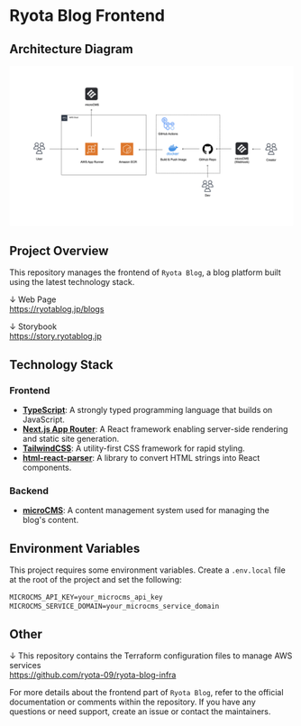 # Ryota Blog Frontend

## Architecture Diagram

![Architecture Diagram](./public/ryotablog-front.jpeg)

## Project Overview

This repository manages the frontend of `Ryota Blog`, a blog platform built using the latest technology stack.

↓ Web Page  
https://ryotablog.jp/blogs  
  
↓ Storybook  
https://story.ryotablog.jp

## Technology Stack

### Frontend

- **[TypeScript](https://www.typescriptlang.org/)**: A strongly typed programming language that builds on JavaScript.
- **[Next.js App Router](https://nextjs.org/docs)**: A React framework enabling server-side rendering and static site generation.
- **[TailwindCSS](https://tailwindcss.com/)**: A utility-first CSS framework for rapid styling.
- **[html-react-parser](https://github.com/remarkablemark/html-react-parser)**: A library to convert HTML strings into React components.

### Backend

- **[microCMS](https://microcms.io/)**: A content management system used for managing the blog's content.

## Environment Variables

This project requires some environment variables. Create a `.env.local` file at the root of the project and set the following:

```
MICROCMS_API_KEY=your_microcms_api_key
MICROCMS_SERVICE_DOMAIN=your_microcms_service_domain
```

## Other
  
↓ This repository contains the Terraform configuration files to manage AWS services  
https://github.com/ryota-09/ryota-blog-infra

For more details about the frontend part of `Ryota Blog`, refer to the official documentation or comments within the repository. If you have any questions or need support, create an issue or contact the maintainers.